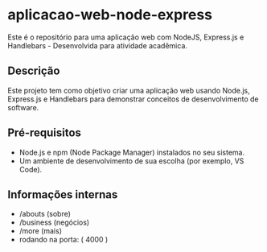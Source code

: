 # aplicacao-web-node-express

Este é o repositório para uma aplicação web com NodeJS, Express.js e Handlebars - Desenvolvida para atividade acadêmica.

## Descrição

Este projeto tem como objetivo criar uma aplicação web usando Node.js, Express.js e Handlebars para demonstrar conceitos de desenvolvimento de software.

## Pré-requisitos

- Node.js e npm (Node Package Manager) instalados no seu sistema.
- Um ambiente de desenvolvimento de sua escolha (por exemplo, VS Code).

## Informações internas

- /abouts (sobre)
- /business (negócios)
- /more (mais)
- rodando na porta: ( 4000 )


